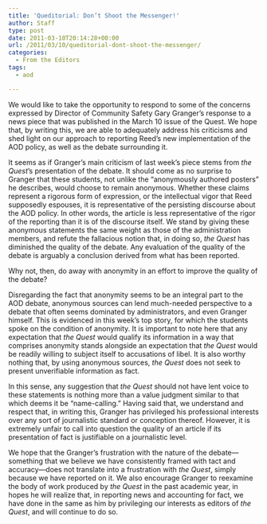 ```yaml
---
title: 'Queditorial: Don’t Shoot the Messenger!'
author: Staff
type: post
date: 2011-03-10T20:14:28+00:00
url: /2011/03/10/queditorial-dont-shoot-the-messenger/
categories:
  - From the Editors
tags:
  - aod

---
```

We would like to take the opportunity to respond to some of the concerns expressed by Director of Community Safety Gary Granger’s response to a news piece that was published in the March 10 issue of the Quest. We hope that, by writing this, we are able to adequately address his criticisms and shed light on our approach to reporting Reed’s new implementation of the AOD policy, as well as the debate surrounding it.

It seems as if Granger’s main criticism of last week’s piece stems from _the Quest_’s presentation of the debate. It should come as no surprise to Granger that these students, not unlike the “anonymously authored posters” he describes, would choose to remain anonymous. Whether these claims represent a rigorous form of expression, or the intellectual vigor that Reed supposedly espouses, it is representative of the persisting discourse about the AOD policy. In other words, the article is less representative of the rigor of the reporting than it is of the discourse itself. We stand by giving these anonymous statements the same weight as those of the administration members, and refute the fallacious notion that, in doing so, _the Quest_ has diminished the quality of the debate. Any evaluation of the quality of the debate is arguably a conclusion derived from what has been reported.

Why not, then, do away with anonymity in an effort to improve the quality of the debate?

Disregarding the fact that anonymity seems to be an integral part to the AOD debate, anonymous sources can lend much-needed perspective to a debate that often seems dominated by administrators, and even Granger himself. This is evidenced in this week’s top story, for which the students spoke on the condition of anonymity. It is important to note here that any expectation that _the Quest_ would qualify its information in a way that comprises anonymity stands alongside an expectation that _the Quest_ would be readily willing to subject itself to accusations of libel. It is also worthy nothing that, by using anonymous sources, _the Quest_ does not seek to present unverifiable information as fact.

In this sense, any suggestion that _the Quest_ should not have lent voice to these statements is nothing more than a value judgment similar to that which deems it be “name-calling.” Having said that, we understand and respect that, in writing this, Granger has privileged his professional interests over any sort of journalistic standard or conception thereof. However, it is extremely unfair to call into question the quality of an article if its presentation of fact is justifiable on a journalistic level.

We hope that the Granger’s frustration with the nature of the debate—something that we believe we have consistently framed with tact and accuracy—does not translate into a frustration with _the Quest_, simply because we have reported on it. We also encourage Granger to reexamine the body of work produced by _the Quest_ in the past academic year, in hopes he will realize that, in reporting news and accounting for fact, we have done in the same as him by privileging our interests as editors of _the Quest_, and will continue to do so.